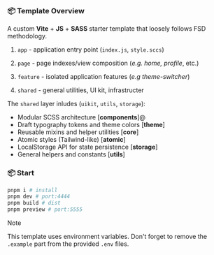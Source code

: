 ### 📦 Template Overview

A custom **Vite** + **JS** + **SASS** starter template that loosely follows FSD methodology.

1. `app` - application entry point (`index.js`, `style.sccs`)

2. `page` - page indexes/view composition (_e.g. home, profile_, etc.)

3. `feature` - isolated application features (_e.g theme-switcher_)

4. `shared` - general utilities, UI kit, infrastructer

The `shared` layer inludes (`uikit`, `utils`, `storage`):

- Modular SCSS architecture [**components**]@
- Draft typography tokens and theme colors [**theme**]
- Reusable mixins and helper utilities [**core**]
- Atomic styles (Tailwind-like) [**atomic**]
- LocalStorage API for state persistence [**storage**]
- General helpers and constants [**utils**]

### 📦 Start

```bash
pnpm i # install
pnpm dev # port:4444
pnpm build # dist
pnpm preview # port:5555
```

> [!NOTE]
> This template uses environment variables.
> Don't forget to remove the `.example` part from the provided `.env` files.
